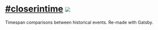 # [\#closerintime](https://closerinti.me) ![](https://github.com/enricobattocchi/closerintime/workflows/Build%20and%20deploy/badge.svg)
Timespan comparisons between historical events. Re-made with Gatsby.

